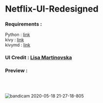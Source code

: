 # Netflix-UI-Redesigned

### Requirements : 
Python : <a href = 'https://www.python.org/downloads/'>link</a><br>
kivy : <a href = 'https://kivy.org/doc/stable/installation/installation-windows.html'>link</a><br>
kivymd : <a href = 'https://github.com/HeaTTheatR/KivyMD'>link</a><br>
### UI Credit : <a href = 'https://dribbble.com/shots/5026483-Netflix-Mobile-App-Redesign/'> Lisa Martinovska</a>
### Preview :

<br>
<br>

![bandicam 2020-05-18 21-27-18-805](https://user-images.githubusercontent.com/56510339/82234401-0abf5980-994f-11ea-877c-ace6945cf955.gif)
